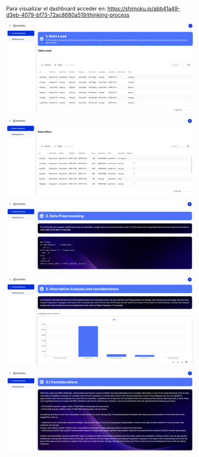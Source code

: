 Para visualizar el dashboard acceder en: https://shimoku.io/abb41a49-d3eb-4079-bf73-72ac8680a519/thinking-process

![](files_readme/shimoku1.png)<!-- -->

![](files_readme/shimoku2.png)<!-- -->

![](files_readme/shimoku3.png)<!-- -->

![](files_readme/shimoku4.png)<!-- -->

![](files_readme/shimoku5.png)<!-- -->

